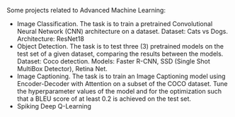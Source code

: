 Some projects related to Advanced Machine Learning:
  - Image Classification. The task is to train a pretrained Convolutional Neural Network (CNN) architecture on a dataset. Dataset: Cats vs Dogs. Architecture: ResNet18
  - Object Detection. The task is to test three (3) pretrained models on the test set of a given dataset, comparing the results between the models. Dataset: Coco detection. Models: Faster R-CNN, SSD (Single Shot MultiBox Detector), Retina Net. 
  - Image Captioning. The task is to train an Image Captioning model using Encoder-Decoder with Attention on a subset of the COCO dataset. Tune the hyperparameter values of the model and for the optimization such that a BLEU score of at least 0.2 is achieved on the test set.
  - Spiking Deep Q-Learning
